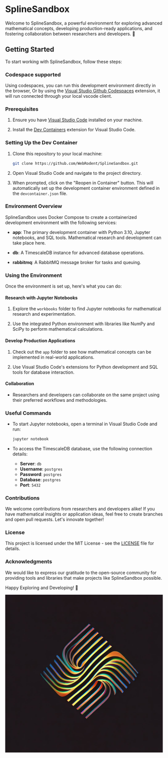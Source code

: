 # SplineSandbox

Welcome to SplineSandbox, a powerful environment for exploring advanced mathematical concepts, developing production-ready applications, and fostering collaboration between researchers and developers. 🚀

## Getting Started

To start working with SplineSandbox, follow these steps:

### Codespace supported

Using codespaces, you can run this development environment directly in the browser,
Or by using the [Visual Studio Github Codespaces](https://marketplace.visualstudio.com/items?itemName=GitHub.codespaces) extension, it will run connected through your local vscode client.

### Prerequisites

1. Ensure you have [Visual Studio Code](https://code.visualstudio.com/download) installed on your machine.

2. Install the [Dev Containers](https://marketplace.visualstudio.com/items?itemName=ms-vscode-remote.remote-containers) extension for Visual Studio Code.

### Setting Up the Dev Container

1. Clone this repository to your local machine:

   ```bash
   git clone https://github.com/WebRodent/SplineSandbox.git
   ```

2. Open Visual Studio Code and navigate to the project directory.

3. When prompted, click on the "Reopen in Container" button. This will automatically set up the development container environment defined in the `devcontainer.json` file.

### Environment Overview

SplineSandbox uses Docker Compose to create a containerized development environment with the following services:

- **app**: The primary development container with Python 3.10, Jupyter notebooks, and SQL tools. Mathematical research and development can take place here.

- **db**: A TimescaleDB instance for advanced database operations.

- **rabbitmq**: A RabbitMQ message broker for tasks and queuing.

### Using the Environment

Once the environment is set up, here's what you can do:

#### Research with Jupyter Notebooks

1. Explore the `workbooks` folder to find Jupyter notebooks for mathematical research and experimentation.

2. Use the integrated Python environment with libraries like NumPy and SciPy to perform mathematical calculations.

#### Develop Production Applications

1. Check out the `app` folder to see how mathematical concepts can be implemented in real-world applications.

2. Use Visual Studio Code's extensions for Python development and SQL tools for database interaction.

#### Collaboration

- Researchers and developers can collaborate on the same project using their preferred workflows and methodologies.

### Useful Commands

- To start Jupyter notebooks, open a terminal in Visual Studio Code and run:

  ```bash
  jupyter notebook
  ```

- To access the TimescaleDB database, use the following connection details:

  - **Server**: `db`
  - **Username**: `postgres`
  - **Password**: `postgres`
  - **Database**: `postgres`
  - **Port**: `5432`

### Contributions

We welcome contributions from researchers and developers alike! If you have mathematical insights or application ideas, feel free to create branches and open pull requests. Let's innovate together!

### License

This project is licensed under the MIT License - see the [LICENSE](LICENSE) file for details.

### Acknowledgments

We would like to express our gratitude to the open-source community for providing tools and libraries that make projects like SplineSandbox possible.

Happy Exploring and Developing! 🚀

![SplineSandbox Logo](./images/splinelogo.jpeg)
